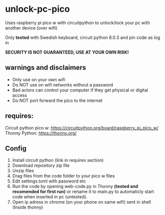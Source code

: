 # unlock-pc-pico
Uses raspberry pi pico w with circuitpython to unlock/lock your pc with another device (over wifi)

Only **tested** with Swedish keyboard, circuit python 8.0.3 and pin code as log in

**SECURITY IS NOT GUARANTEED, USE AT YOUR OWN RISK!**

## warnings and disclaimers
* Only use on your own wifi
* Do NOT use on wifi networks without a password
* Bad actors can control your computer if they get physical or digital access
* Do NOT port forward the pico to the internet
## requires:
Circuit python pico w: https://circuitpython.org/board/raspberry_pi_pico_w/
Thonny Python: https://thonny.org/ 
## Config
1. Install circuit python (link in requires section)
2. Download repository zip file
3. Unzip files
4. Drag files from the code folder to your pico w files
5. Edit settings.toml with password etc
6. Run the code by opening web-code.py in Thonny **(tested and recomended for first run)** or rename it to main.py to automaticly start code when inserted in pc (untested).
7. Open ip adress in chrome (on your phone on same wifi) sent in shell (Inside thonny)
